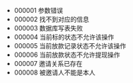 - 000001 参数错误
- 000002 找不到对应的信息 
- 000003 数据库写表失败
- 000004 当前标的状态不允许该操作 
- 000005 当前放款记录状态不允许该操作  
- 000006 当前放款状态不允许提现操作
- 000007 邀请关系已存在
- 000008 被邀请人不能是本人
